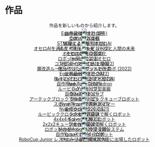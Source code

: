 # 作品

<div style="text-align:center">
    作品を新しいものから紹介します。
</div>



<div style="text-align:center; line-height:0;">

<div class="eye_catch">
    <a href="./egaroucid/">
        <img class="img" src="img/egaroucid.png"/>
        <div class="mask">
            <div class="caption">Egaroucid (2021-現在)<br>世界最強のオセロAI</div>
        </div>
    </a>
</div>

<div class="eye_catch">
    <a href="./cuyu2/">
        <img class="img" src="img/cuyu2.png"/>
        <div class="mask">
            <div class="caption">CuYu2 (2024)<br>立体パズル楽器</div>
        </div>
    </a>
</div>

<div class="eye_catch">
    <a href="./cotechnology/">
        <img class="img" src="img/cotechnology.png"/>
        <div class="mask">
            <div class="caption">協働する技術 (2023)<br>STM32による並列オセロAI</div>
        </div>
    </a>
</div>

<div class="eye_catch">
    <a href="./past_now_future/">
        <img class="img" src="img/past_now_future.png"/>
        <div class="mask">
            <div class="caption">過去・現在・未来 (2022)<br>オセロAIを通して考えるコンピュータと人間の未来</div>
        </div>
    </a>
</div>

<div class="eye_catch">
    <a href="./sound_of_othello/">
        <img class="img" src="img/sound_of_othello.png"/>
        <div class="mask">
            <div class="caption">オセロの音 (2022)<br>オセロの棋譜の音楽化</div>
        </div>
    </a>
</div>

<div class="eye_catch">
    <a href="./isevot/">
        <img class="img" src="img/isevot.png"/>
        <div class="mask">
            <div class="caption">Isevot (2022)<br>ロボット同士によるオセロ</div>
        </div>
    </a>
</div>

<div class="eye_catch">
    <a href="./computer_othello/">
        <img class="img" src="img/computer_othello.png"/>
        <div class="mask">
            <div class="caption">コンピューターオセロ (2022)<br>1980年のオセロAIを換装</div>
        </div>
    </a>
</div>

<div class="eye_catch">
    <a href="./mod_rubikscube_solver_robo/">
        <img class="img" src="img/mod_rubikscube_solver_robo.png"/>
        <div class="mask">
            <div class="caption">魔改造ルービックキューブソルバーロボ (2022)<br>商品化したロボットを改造</div>
        </div>
    </a>
</div>

<div class="eye_catch">
    <a href="./egaroucen/">
        <img class="img" src="img/egaroucen.png"/>
        <div class="mask">
            <div class="caption">Egaroucen (2021-2022)<br>世界最弱のオセロAI</div>
        </div>
    </a>
</div>

<div class="eye_catch">
    <a href="./retro_othello_ai/">
        <img class="img" src="img/retro_othello_ai.png"/>
        <div class="mask">
            <div class="caption">レトロオセロAI (2021-2022)<br>8bitマイコンで動かすオセロAI</div>
        </div>
    </a>
</div>

<div class="eye_catch">
    <a href="./padurong/">
        <img class="img" src="img/padurong.png"/>
        <div class="mask">
            <div class="caption">Padurong (2021)<br>自作Face Turn Octahedron</div>
        </div>
    </a>
</div>

<div class="eye_catch">
    <a href="./cuyu/">
        <img class="img" src="img/cuyu.png"/>
        <div class="mask">
            <div class="caption">CuYu (2021)<br>ルービックキューブ型楽器</div>
        </div>
    </a>
</div>

<div class="eye_catch">
    <a href="./qiaoke/">
        <img class="img" src="img/qiaoke.png"/>
        <div class="mask">
            <div class="caption">QiaoKe (2021)<br>自作2x2x2キューブ</div>
        </div>
    </a>
</div>

<div class="eye_catch">
    <a href="./studth/">
        <img class="img" src="img/studth.png"/>
        <div class="mask">
            <div class="caption">Studth (2021)<br>アーテックブロックで作るルービックキューブロボット</div>
        </div>
    </a>
</div>

<div class="eye_catch">
    <a href="./nyantimer/">
        <img class="img" src="img/nyantimer.png"/>
        <div class="mask">
            <div class="caption">NyanTimer (2019-2021)<br>スピードキューブ専用タイマー
        </div>
        </div>
    </a>
</div>

<div class="eye_catch">
    <a href="./nyanclock/">
        <img class="img" src="img/nyanclock.png"/>
        <div class="mask">
            <div class="caption">NyanClock (2020-2021)<br>自作クロックパズル</div>
        </div>
    </a>
</div>

<div class="eye_catch">
    <a href="./solock/">
        <img class="img" src="img/solock.png"/>
        <div class="mask">
            <div class="caption">Solock (2020)<br>ルービッククロックを世界最速で解くロボット</div>
        </div>
    </a>
</div>

<div class="eye_catch">
    <a href="./solvour/">
        <img class="img" src="img/solvour.png"/>
        <div class="mask">
            <div class="caption">Solvour (2020)<br>4x4x4キューブを解くロボット</div>
        </div>
    </a>
</div>

<div class="eye_catch">
    <a href="./soltvvo/">
        <img class="img" src="img/soltvvo.png"/>
        <div class="mask">
            <div class="caption">Soltvvo (2020)<br>2x2x2キューブを世界最速で解くロボット 	</div>
        </div>
    </a>
</div>

<div class="eye_catch">
    <a href="./monomotion/">
        <img class="img" src="img/monomotion.png"/>
        <div class="mask">
            <div class="caption">MonoMotion (2017-2019)<br>ロボットのモーション作成支援システム 	</div>
        </div>
    </a>
</div>

<div class="eye_catch">
    <a href="./yamax/">
        <img class="img" src="img/yamax.png"/>
        <div class="mask">
            <div class="caption">YamaX (2014-2019)<br>自作ヒューマノイドロボット
        </div>
        </div>
    </a>
</div>

<div class="eye_catch">
    <a href="./yamamijuta/">
        <img class="img" src="img/yamamijuta.png"/>
        <div class="mask">
            <div class="caption">やまみじゅた1号 (2014)<br>RoboCup Junior レスキューA部門東東京大会に出場したロボット
        </div>
        </div>
    </a>
</div>
</div>

